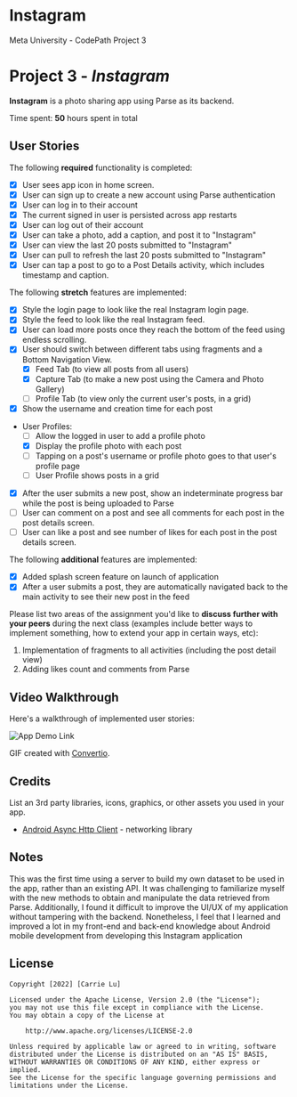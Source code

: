 # Instagram
Meta University - CodePath Project 3

# Project 3 - *Instagram*

**Instagram** is a photo sharing app using Parse as its backend.

Time spent: **50** hours spent in total

## User Stories

The following **required** functionality is completed:

- [X] User sees app icon in home screen.
- [X] User can sign up to create a new account using Parse authentication
- [X] User can log in to their account
- [X] The current signed in user is persisted across app restarts
- [X] User can log out of their account
- [X] User can take a photo, add a caption, and post it to "Instagram"
- [X] User can view the last 20 posts submitted to "Instagram"
- [X] User can pull to refresh the last 20 posts submitted to "Instagram"
- [X] User can tap a post to go to a Post Details activity, which includes timestamp and caption.

The following **stretch** features are implemented:

- [X] Style the login page to look like the real Instagram login page.
- [X] Style the feed to look like the real Instagram feed.
- [X] User can load more posts once they reach the bottom of the feed using endless scrolling.
- [X] User should switch between different tabs using fragments and a Bottom Navigation View.
  - [X] Feed Tab (to view all posts from all users)
  - [X] Capture Tab (to make a new post using the Camera and Photo Gallery)
  - [ ] Profile Tab (to view only the current user's posts, in a grid)
- [X] Show the username and creation time for each post
- User Profiles:
  - [ ] Allow the logged in user to add a profile photo
  - [X] Display the profile photo with each post
  - [ ] Tapping on a post's username or profile photo goes to that user's profile page
  - [ ] User Profile shows posts in a grid
- [X] After the user submits a new post, show an indeterminate progress bar while the post is being uploaded to Parse
- [ ] User can comment on a post and see all comments for each post in the post details screen.
- [ ] User can like a post and see number of likes for each post in the post details screen.

The following **additional** features are implemented:

- [X] Added splash screen feature on launch of application
- [X] After a user submits a post, they are automatically navigated back to the main activity to see their new post in the feed

Please list two areas of the assignment you'd like to **discuss further with your peers** during the next class (examples include better ways to implement something, how to extend your app in certain ways, etc):

1. Implementation of fragments to all activities (including the post detail view)
2. Adding likes count and comments from Parse

## Video Walkthrough

Here's a walkthrough of implemented user stories:

![App Demo Link](app/instagram-demo.gif)

GIF created with [Convertio](https://convertio.co/video-converter/).

## Credits

List an 3rd party libraries, icons, graphics, or other assets you used in your app.

- [Android Async Http Client](http://loopj.com/android-async-http/) - networking library


## Notes

This was the first time using a server to build my own dataset to be used in the app, rather than an existing API. It was challenging to familiarize myself with the new methods to obtain and manipulate the data retrieved from Parse. Additionally, I found it difficult to improve the UI/UX of my application without tampering with the backend. Nonetheless, I feel that I learned and improved a lot in my front-end and back-end knowledge about Android mobile development from developing this Instagram application 

## License

    Copyright [2022] [Carrie Lu]

    Licensed under the Apache License, Version 2.0 (the "License");
    you may not use this file except in compliance with the License.
    You may obtain a copy of the License at

        http://www.apache.org/licenses/LICENSE-2.0

    Unless required by applicable law or agreed to in writing, software
    distributed under the License is distributed on an "AS IS" BASIS,
    WITHOUT WARRANTIES OR CONDITIONS OF ANY KIND, either express or implied.
    See the License for the specific language governing permissions and
    limitations under the License.
